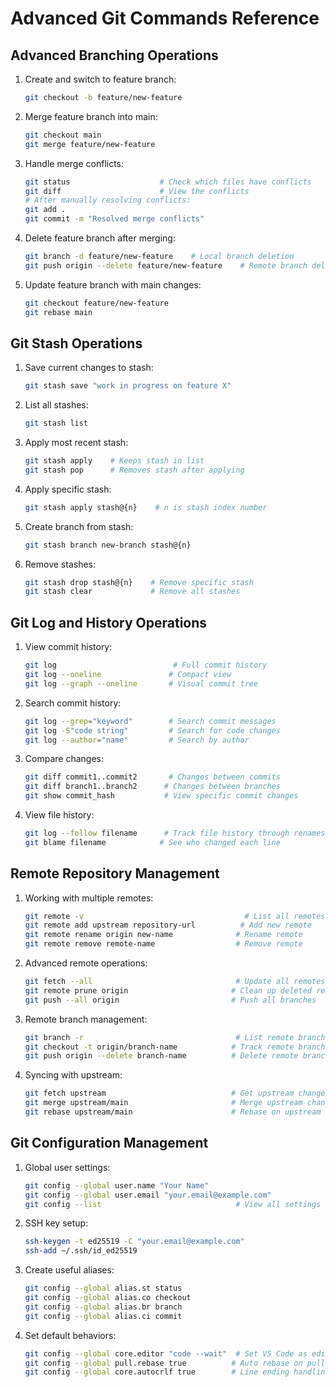 # Advanced Git Commands Reference

## Advanced Branching Operations

1. Create and switch to feature branch:
   ```bash
   git checkout -b feature/new-feature
   ```

2. Merge feature branch into main:
   ```bash
   git checkout main
   git merge feature/new-feature
   ```

3. Handle merge conflicts:
   ```bash
   git status                    # Check which files have conflicts
   git diff                      # View the conflicts
   # After manually resolving conflicts:
   git add .                     
   git commit -m "Resolved merge conflicts"
   ```

4. Delete feature branch after merging:
   ```bash
   git branch -d feature/new-feature    # Local branch deletion
   git push origin --delete feature/new-feature    # Remote branch deletion
   ```

5. Update feature branch with main changes:
   ```bash
   git checkout feature/new-feature
   git rebase main
   ```


## Git Stash Operations

1. Save current changes to stash:
   ```bash
   git stash save "work in progress on feature X"
   ```

2. List all stashes:
   ```bash
   git stash list
   ```

3. Apply most recent stash:
   ```bash
   git stash apply    # Keeps stash in list
   git stash pop      # Removes stash after applying
   ```

4. Apply specific stash:
   ```bash
   git stash apply stash@{n}    # n is stash index number
   ```

5. Create branch from stash:
   ```bash
   git stash branch new-branch stash@{n}
   ```

6. Remove stashes:
   ```bash
   git stash drop stash@{n}    # Remove specific stash
   git stash clear             # Remove all stashes
   ```




## Git Log and History Operations

1. View commit history:
   ```bash
   git log                          # Full commit history
   git log --oneline               # Compact view
   git log --graph --oneline       # Visual commit tree
   ```

2. Search commit history:
   ```bash
   git log --grep="keyword"        # Search commit messages
   git log -S"code string"         # Search for code changes
   git log --author="name"         # Search by author
   ```

3. Compare changes:
   ```bash
   git diff commit1..commit2       # Changes between commits
   git diff branch1..branch2      # Changes between branches
   git show commit_hash           # View specific commit changes
   ```

4. View file history:
   ```bash
   git log --follow filename      # Track file history through renames
   git blame filename            # See who changed each line
   ```





## Remote Repository Management

1. Working with multiple remotes:
   ```bash
   git remote -v                                    # List all remotes
   git remote add upstream repository-url          # Add new remote
   git remote rename origin new-name              # Rename remote
   git remote remove remote-name                  # Remove remote
   ```

2. Advanced remote operations:
   ```bash
   git fetch --all                                # Update all remotes
   git remote prune origin                       # Clean up deleted remote branches
   git push --all origin                         # Push all branches
   ```

3. Remote branch management:
   ```bash
   git branch -r                                  # List remote branches
   git checkout -t origin/branch-name            # Track remote branch
   git push origin --delete branch-name          # Delete remote branch
   ```

4. Syncing with upstream:
   ```bash
   git fetch upstream                            # Get upstream changes
   git merge upstream/main                       # Merge upstream changes
   git rebase upstream/main                      # Rebase on upstream
   ```






## Git Configuration Management

1. Global user settings:
   ```bash
   git config --global user.name "Your Name"
   git config --global user.email "your.email@example.com"
   git config --list                              # View all settings
   ```

2. SSH key setup:
   ```bash
   ssh-keygen -t ed25519 -C "your.email@example.com"
   ssh-add ~/.ssh/id_ed25519
   ```

3. Create useful aliases:
   ```bash
   git config --global alias.st status
   git config --global alias.co checkout
   git config --global alias.br branch
   git config --global alias.ci commit
   ```

4. Set default behaviors:
   ```bash
   git config --global core.editor "code --wait"  # Set VS Code as editor
   git config --global pull.rebase true          # Auto rebase on pull
   git config --global core.autocrlf true        # Line ending handling
   ```










